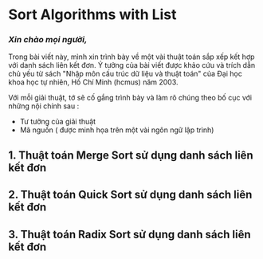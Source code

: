 # Sort Algorithms with List

### *Xin chào mọi người,* 

Trong bài viết này, mình xin trình bày về một vài thuật toán sắp xếp kết hợp với danh sách liên kết đơn. Ý tưởng của bài viết được khảo cứu và trích dẫn chủ yếu từ sách "Nhập môn cấu trúc dữ liệu và thuật toán" của Đại học khoa học tự nhiên, Hồ Chí Minh (hcmus) năm 2003. 

Với mỗi giải thuật, tớ sẽ cố gắng trình bày và làm rõ chúng theo bố cục với những nội chính sau : 
+ Tư tưởng của giải thuật
+ Mã nguồn ( được minh họa trên một vài ngôn ngữ lập trình)

## **1.	Thuật toán Merge Sort sử dụng danh sách liên kết đơn**
## **2.	Thuật toán Quick Sort sử dụng danh sách liên kết đơn**
## **3.	Thuật toán Radix Sort sử dụng danh sách liên kết đơn**

